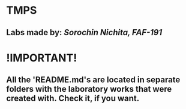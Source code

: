 # TMPS 
## Labs made by: _Sorochin Nichita, FAF-191_
# !IMPORTANT!
## All the 'README.md's are located in separate folders with the laboratory works that were created with. Check it, if you want.